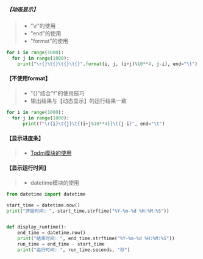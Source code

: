 ##### 【动态显示】
> - "\r"的使用
> - "end"的使用
> - "format"的使用
```python
for i in range(1000):
  for j in range(1000):
    print("\r{}\t{}\t{}\t{}".format(i, j, (i+j)%10**4, j-i), end="\t")
```
#### 【不使用format】
> - "{}"结合"f"的使用技巧
> - 输出结果与【动态显示】的运行结果一致
```python
for i in range(1000):
  for j in range(1000):
      print(f"\r{i}\t{j}\t{(i+j%10**4)}\t{j-i}", end="\t")
```
#### 【显示进度条】
> - [Tqdm模块的使用](https://blog.csdn.net/qq_33472765/article/details/82940843)
#### 【显示运行时间】
> - datetime模块的使用
```python
from datetime import datetime

start_time = datetime.now()
print("开始时间: ", start_time.strftime("%Y-%m-%d %H:%M:%S"))


def display_runtime():
    end_time = datetime.now()
    print("结束时间: ", end_time.strftime("%Y-%m-%d %H:%M:%S"))
    run_time = end_time - start_time
    print("运行时间: ", run_time.seconds, "秒")
```
